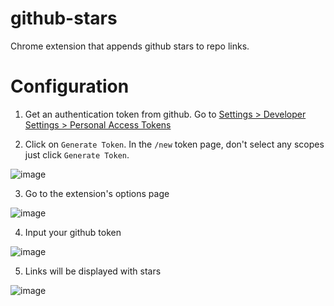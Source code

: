 # github-stars

Chrome extension that appends github stars to repo links.

# Configuration

1. Get an authentication token from github. Go to [Settings > Developer Settings > Personal Access Tokens](https://github.com/settings/tokens)

2. Click on `Generate Token`. In the `/new` token page, don't select any scopes just click `Generate Token`.

![image](https://user-images.githubusercontent.com/11358371/71451380-bc4eca00-27b7-11ea-93c5-07e91aea0a82.png)

3. Go to the extension's options page

![image](https://user-images.githubusercontent.com/11358371/71451349-ff5c6d80-27b6-11ea-98ba-12c33cbce7be.png)

4. Input your github token

![image](https://user-images.githubusercontent.com/11358371/71451356-11d6a700-27b7-11ea-9036-92cc48bc8f52.png)

5. Links will be displayed with stars

![image](https://user-images.githubusercontent.com/11358371/71451366-3df22800-27b7-11ea-8a3d-ebf0e8429906.png)
